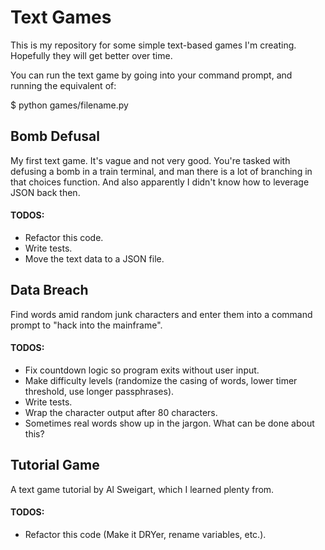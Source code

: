 # Text Games

This is my repository for some simple text-based games I'm creating. Hopefully they will get better over time.

You can run the text game by going into your command prompt, and running the equivalent of:

$ python games/filename.py

## Bomb Defusal

My first text game. It's vague and not very good. You're tasked with defusing a bomb in a train terminal, and man there is a lot of branching in that choices function. And also apparently I didn't know how to leverage JSON back then.

#### TODOS:

* Refactor this code.
* Write tests.
* Move the text data to a JSON file.

## Data Breach

Find words amid random junk characters and enter them into a command prompt to "hack into the mainframe".

#### TODOS:

* Fix countdown logic so program exits without user input.
* Make difficulty levels (randomize the casing of words, lower timer threshold, use longer passphrases).
* Write tests.
* Wrap the character output after 80 characters.
* Sometimes real words show up in the jargon. What can be done about this?

## Tutorial Game

A text game tutorial by Al Sweigart, which I learned plenty from.

#### TODOS:

* Refactor this code (Make it DRYer, rename variables, etc.).
